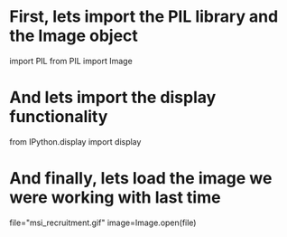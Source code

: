 # First, lets import the PIL library and the Image object
import PIL
from PIL import Image
# And lets import the display functionality
from IPython.display import display
# And finally, lets load the image we were working with last time
file="msi_recruitment.gif"
image=Image.open(file)
